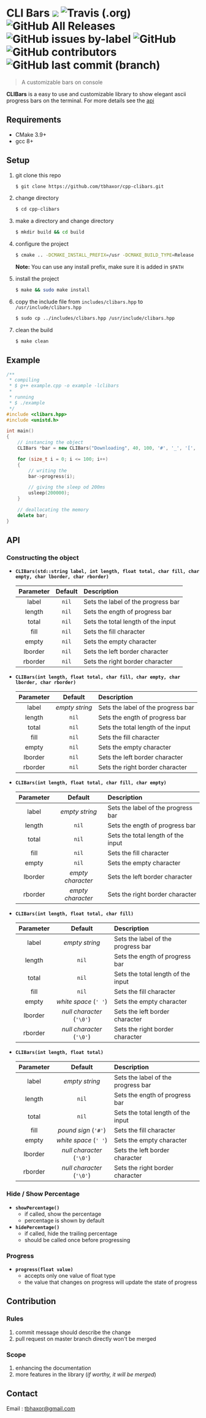 # CLI Bars ![](https://img.shields.io/badge/version-1.0.0-yellow.svg) ![Travis (.org)](https://img.shields.io/travis/tbhaxor/cpp-clibars.svg?style=flat) ![GitHub All Releases](https://img.shields.io/github/downloads/tbhaxor/cpp-clibars/total.svg?style=flat) ![GitHub issues by-label](https://img.shields.io/github/issues/tbhaxor/cpp-clibars/bug.svg?label=bugs%20reported) ![GitHub](https://img.shields.io/github/license/tbhaxor/cpp-clibars.svg) ![GitHub contributors](https://img.shields.io/github/contributors/tbhaxor/cpp-clibars.svg) ![GitHub last commit (branch)](https://img.shields.io/github/last-commit/tbhaxor/cpp-clibars/master.svg)

> A customizable bars on console

**CLIBars** is a easy to use and customizable library to show elegant ascii progress bars on the terminal. For more details see the [api](#api)

## Requirements

- CMake 3.9+
- gcc 8+

## Setup

1. git clone this repo

   ```sh
   $ git clone https://github.com/tbhaxor/cpp-clibars.git
   ```

2. change directory
   ```sh
   $ cd cpp-clibars
   ```
3. make a directory and change directory

   ```sh
   $ mkdir build && cd build
   ```

4. configure the project

   ```sh
   $ cmake .. -DCMAKE_INSTALL_PREFIX=/usr -DCMAKE_BUILD_TYPE=Release
   ```

   **Note:** You can use any install prefix, make sure it is added in `$PATH`

5. install the project
   ```sh
   $ make && sudo make install
   ```
6. copy the include file from `includes/clibars.hpp` to `/usr/include/clibars.hpp`

   ```sh
   $ sudo cp ../includes/clibars.hpp /usr/include/clibars.hpp
   ```

7. clean the build
   ```sh
   $ make clean
   ```

## Example

```cpp
/**
 * compiling
 * $ g++ example.cpp -o example -lclibars
 *
 * running
 * $ ./example
 */
#include <clibars.hpp>
#include <unistd.h>

int main()
{
    // instancing the object
    CLIBars *bar = new CLIBars("Downloading", 40, 100, '#', '_', '[', ']');

    for (size_t i = 0; i <= 100; i++)
    {
        // writing the
        bar->progress(i);

        // giving the sleep od 200ms
        usleep(200000);
    }

    // deallocating the memory
    delete bar;
}
```

## API

### Constructing the object

- **`CLIBars(std::string label, int length, float total, char fill, char empty, char lborder, char rborder)`**

    <table>
  <thead>
  <tr>
  <th align="center">Parameter</th>
  <th align="center">Default</th>
  <th align="left">Description</th>
  </tr>
  </thead>
  <tbody>
  <tr>
  <td align="center">label</td>
  <td align="center"><code>nil</code></td>
  <td align="left">Sets the label of the progress bar</td>
  </tr>
  <tr>
  <td align="center">length</td>
  <td align="center"><code>nil</code></td>
  <td align="left">Sets the ength of progress bar</td>
  </tr>
  <tr>
  <td align="center">total</td>
  <td align="center"><code>nil</code></td>
  <td align="left">Sets the total length of the input</td>
  </tr>
  <tr>
  <td align="center">fill</td>
  <td align="center"><code>nil</code></td>
  <td align="left">Sets the fill character</td>
  </tr>
  <tr>
  <td align="center">empty</td>
  <td align="center"><code>nil</code></td>
  <td align="left">Sets the empty character</td>
  </tr>
  <tr>
  <td align="center">lborder</td>
  <td align="center"><code>nil</code></td>
  <td align="left">Sets the left border character</td>
  </tr>
  <tr>
  <td align="center">rborder</td>
  <td align="center"><code>nil</code></td>
  <td align="left">Sets the right border character</td>
  </tr>
  </tbody>
  </table>

* **`CLIBars(int length, float total, char fill, char empty, char lborder, char rborder)`**

    <table>
  <thead>
  <tr>
  <th align="center">Parameter</th>
  <th align="center">Default</th>
  <th align="left">Description</th>
  </tr>
  </thead>
  <tbody>
  <tr>
  <td align="center">label</td>
  <td align="center"><em>empty string</em></td>
  <td align="left">Sets the label of the progress bar</td>
  </tr>
  <tr>
  <td align="center">length</td>
  <td align="center"><code>nil</code></td>
  <td align="left">Sets the ength of progress bar</td>
  </tr>
  <tr>
  <td align="center">total</td>
  <td align="center"><code>nil</code></td>
  <td align="left">Sets the total length of the input</td>
  </tr>
  <tr>
  <td align="center">fill</td>
  <td align="center"><code>nil</code></td>
  <td align="left">Sets the fill character</td>
  </tr>
  <tr>
  <td align="center">empty</td>
  <td align="center"><code>nil</code></td>
  <td align="left">Sets the empty character</td>
  </tr>
  <tr>
  <td align="center">lborder</td>
  <td align="center"><code>nil</code></td>
  <td align="left">Sets the left border character</td>
  </tr>
  <tr>
  <td align="center">rborder</td>
  <td align="center"><code>nil</code></td>
  <td align="left">Sets the right border character</td>
  </tr>
  </tbody>
  </table>

* **`CLIBars(int length, float total, char fill, char empty)`**

    <table>
  <thead>
  <tr>
  <th align="center">Parameter</th>
  <th align="center">Default</th>
  <th align="left">Description</th>
  </tr>
  </thead>
  <tbody>
  <tr>
  <td align="center">label</td>
  <td align="center"><em>empty string</em></td>
  <td align="left">Sets the label of the progress bar</td>
  </tr>
  <tr>
  <td align="center">length</td>
  <td align="center"><code>nil</code></td>
  <td align="left">Sets the ength of progress bar</td>
  </tr>
  <tr>
  <td align="center">total</td>
  <td align="center"><code>nil</code></td>
  <td align="left">Sets the total length of the input</td>
  </tr>
  <tr>
  <td align="center">fill</td>
  <td align="center"><code>nil</code></td>
  <td align="left">Sets the fill character</td>
  </tr>
  <tr>
  <td align="center">empty</td>
  <td align="center"><code>nil</code></td>
  <td align="left">Sets the empty character</td>
  </tr>
  <tr>
  <td align="center">lborder</td>
  <td align="center"><em>empty character</em></td>
  <td align="left">Sets the left border character</td>
  </tr>
  <tr>
  <td align="center">rborder</td>
  <td align="center"><em>empty character</em></td>
  <td align="left">Sets the right border character</td>
  </tr>
  </tbody>
  </table>

* **`CLIBars(int length, float total, char fill)`**

    <table>
  <thead>
  <tr>
  <th align="center">Parameter</th>
  <th align="center">Default</th>
  <th align="left">Description</th>
  </tr>
  </thead>
  <tbody>
  <tr>
  <td align="center">label</td>
  <td align="center"><em>empty string</em></td>
  <td align="left">Sets the label of the progress bar</td>
  </tr>
  <tr>
  <td align="center">length</td>
  <td align="center"><code>nil</code></td>
  <td align="left">Sets the ength of progress bar</td>
  </tr>
  <tr>
  <td align="center">total</td>
  <td align="center"><code>nil</code></td>
  <td align="left">Sets the total length of the input</td>
  </tr>
  <tr>
  <td align="center">fill</td>
  <td align="center"><code>nil</code></td>
  <td align="left">Sets the fill character</td>
  </tr>
  <tr>
  <td align="center">empty</td>
  <td align="center"><em>white space</em> (<code>' '</code>)</td>
  <td align="left">Sets the empty character</td>
  </tr>
  <tr>
  <td align="center">lborder</td>
  <td align="center"><em>null character</em> (<code>'\0'</code>)</td>
  <td align="left">Sets the left border character</td>
  </tr>
  <tr>
  <td align="center">rborder</td>
  <td align="center"><em>null character</em> (<code>'\0'</code>)</td>
  <td align="left">Sets the right border character</td>
  </tr>
  </tbody>
  </table>

* **`CLIBars(int length, float total)`**

    <table>
  <thead>
  <tr>
  <th align="center">Parameter</th>
  <th align="center">Default</th>
  <th align="left">Description</th>
  </tr>
  </thead>
  <tbody>
  <tr>
  <td align="center">label</td>
  <td align="center"><em>empty string</em></td>
  <td align="left">Sets the label of the progress bar</td>
  </tr>
  <tr>
  <td align="center">length</td>
  <td align="center"><code>nil</code></td>
  <td align="left">Sets the ength of progress bar</td>
  </tr>
  <tr>
  <td align="center">total</td>
  <td align="center"><code>nil</code></td>
  <td align="left">Sets the total length of the input</td>
  </tr>
  <tr>
  <td align="center">fill</td>
  <td align="center"><em>pound sign</em> (<code>'#'</code>)</td>
  <td align="left">Sets the fill character</td>
  </tr>
  <tr>
  <td align="center">empty</td>
  <td align="center"><em>white space</em> (<code>' '</code>)</td>
  <td align="left">Sets the empty character</td>
  </tr>
  <tr>
  <td align="center">lborder</td>
  <td align="center"><em>null character</em> (<code>'\0'</code>)</td>
  <td align="left">Sets the left border character</td>
  </tr>
  <tr>
  <td align="center">rborder</td>
  <td align="center"><em>null character</em> (<code>'\0'</code>)</td>
  <td align="left">Sets the right border character</td>
  </tr>
  </tbody>
  </table>

### Hide / Show Percentage

- **`showPercentage()`**
  - if called, show the percentage
  - percentage is shown by default
- **`hidePercentage()`**
  - if called, hide the trailing percentage
  - should be called once before progressing

### Progress

- **`progress(float value)`**
  - accepts only one value of float type
  - the value that changes on progress will update the state of progress

## Contribution

### Rules

1. commit message should describe the change
2. pull request on master branch directly won't be merged

### Scope

1. enhancing the documentation
2. more features in the library (_if worthy, it will be merged_)

## Contact

Email : tbhaxor@gmail.com
